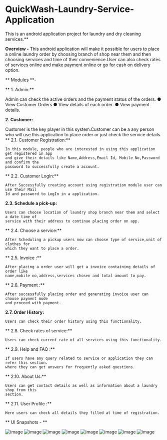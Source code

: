 # QuickWash-Laundry-Service-Application
This is an android application project for laundry and dry cleaning services.**

**Overview -**
  This android application will make it possible for users to place a online laundry order
  by choosing branch of shop near them and then choosing services and time of their
  convenience.User can also check rates of services online and make payment online or go for
  cash on delivery option.
  
** Modules **-
 
** 1. Admin:**

  Admin can check the active orders and the payment status of the orders.
  ● View Customer Orders
  ● View details of each order.
  ● View payment details.
  
**2. Customer:**

  Customer is the key player in this system.Customer can be a any person who will use
  this application to place order or just check the service details.
**  2.1. Customer Registration:**

    In this module, people who are interested in using this application get registered in app
    and give their details like Name,Address,Email Id, Mobile No,Password and confirm the
    password to successfully create a account.
    
**  2.2. Customer LogIn:**

    After Successfully creating account using registration module user can use their Mail
    Id and password to LogIn in a application.
    
  **2.3. Schedule a pick-up:**
  
    Users can choose location of laundry shop branch near them and select a date time of
    service with their address to continue placing order on app.
    
**  2.4. Choose a service:**

    After Scheduling a pickup users now can choose type of service,unit of clothes for
    which they want to place a order.
    
**  2.5. Invoice :**

    After placing a order user will get a invoice containing details of order like
    name,mobile no,address,services chosen and total amount to pay.
    
**  2.6. Payment :**

    After successfully placing order and generating invoice user can choose payment mode
    and proceed with payment.
    
  **2.7. Order History:**
  
    Users can check their order history using this functionality.
    
 ** 2.8. Check rates of service:**
 
    Users can check current rate of all services using this functionality.
    
**  2.9. Help and FAQ :**

    If users have any query related to service or application they can refer this section.
    where they can get answers for frequently asked questions.
    
**  2.10. About Us:**

    Users can get contact details as well as information about a laundry shop from this
    section.
    
 ** 2.11. User Profile :**
 
    Here users can check all details they filled at time of registration.
    
**  UI Snapshots - **
  
  ![image](https://user-images.githubusercontent.com/30373328/131261988-40f411ee-4f37-47f4-8f06-b998d4fc7a04.png)
  ![image](https://user-images.githubusercontent.com/30373328/131262003-5e2bdc2e-6002-499d-9d3e-d73fd690b2a6.png)
  ![image](https://user-images.githubusercontent.com/30373328/131262017-14c35677-4327-434b-a139-ca107ceec918.png)
  ![image](https://user-images.githubusercontent.com/30373328/131262030-2cd95085-7d18-4edd-a012-f9273580defe.png)
  ![image](https://user-images.githubusercontent.com/30373328/131262049-8140e0a9-4b7f-427d-92e1-acdf4f7b3253.png)
  ![image](https://user-images.githubusercontent.com/30373328/131262057-68709fe6-3383-4db6-ba97-fae98551fa14.png)
  ![image](https://user-images.githubusercontent.com/30373328/131262069-216fb613-87cf-4023-a13b-150e137c60b6.png)
  ![image](https://user-images.githubusercontent.com/30373328/131262079-81addd7f-d58e-4564-85ec-25f4b4fb2d91.png)

